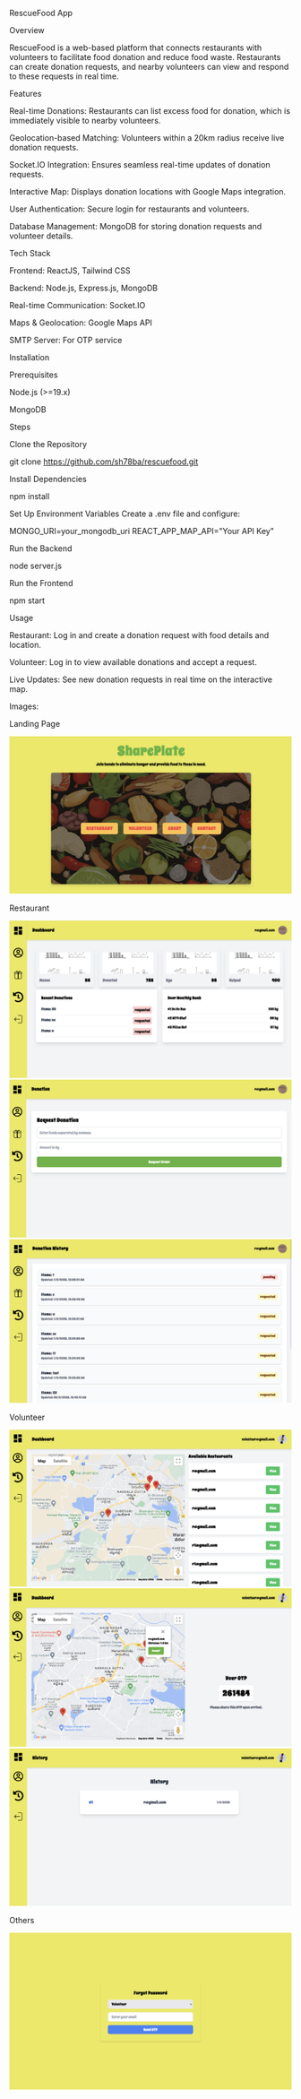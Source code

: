RescueFood App


Overview

RescueFood is a web-based platform that connects restaurants with volunteers to facilitate food donation and reduce food waste. Restaurants can create donation requests, and nearby volunteers can view and respond to these requests in real time.



Features

Real-time Donations: Restaurants can list excess food for donation, which is immediately visible to nearby volunteers.

Geolocation-based Matching: Volunteers within a 20km radius receive live donation requests.

Socket.IO Integration: Ensures seamless real-time updates of donation requests.

Interactive Map: Displays donation locations with Google Maps integration.

User Authentication: Secure login for restaurants and volunteers.

Database Management: MongoDB for storing donation requests and volunteer details.




Tech Stack

Frontend: ReactJS, Tailwind CSS

Backend: Node.js, Express.js, MongoDB

Real-time Communication: Socket.IO

Maps & Geolocation: Google Maps API

SMTP Server: For OTP service




Installation

Prerequisites

Node.js (>=19.x)

MongoDB

Steps

Clone the Repository

git clone https://github.com/sh78ba/rescuefood.git

Install Dependencies

npm install

Set Up Environment Variables
Create a .env file and configure:

MONGO_URI=your_mongodb_uri
REACT_APP_MAP_API="Your API Key"

Run the Backend

node server.js

Run the Frontend

npm start





Usage

Restaurant: Log in and create a donation request with food details and location.

Volunteer: Log in to view available donations and accept a request.

Live Updates: See new donation requests in real time on the interactive map.


Images:

Landing Page

![alt text](LandingPage.png)

Restaurant

![alt text](RestaurantDashboard.png) 
![alt text](RestaurantDonationPage.png) 
![alt text](RestaurantDonationHistory.png)

Volunteer

![alt text](VolunteerDashboard.png) 
![alt text](VolunteerOTP.png) 
![alt text](VolunteerHistory.png)

Others

![alt text](ForgotPassword.png)
